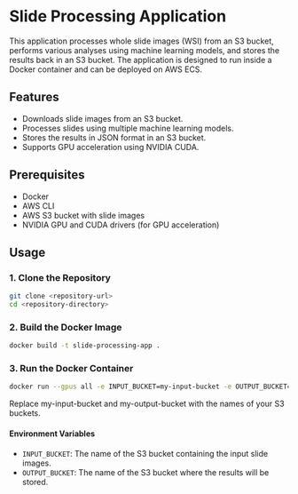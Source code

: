 # Slide Processing Application

This application processes whole slide images (WSI) from an S3 bucket, performs various analyses using machine learning models, and stores the results back in an S3 bucket. The application is designed to run inside a Docker container and can be deployed on AWS ECS.

## Features

- Downloads slide images from an S3 bucket.
- Processes slides using multiple machine learning models.
- Stores the results in JSON format in an S3 bucket.
- Supports GPU acceleration using NVIDIA CUDA.

## Prerequisites

- Docker
- AWS CLI
- AWS S3 bucket with slide images
- NVIDIA GPU and CUDA drivers (for GPU acceleration)


## Usage

### 1. Clone the Repository

```sh
git clone <repository-url>
cd <repository-directory>
```

### 2. Build the Docker Image
```sh
docker build -t slide-processing-app .
```

### 3. Run the Docker Container
```sh
docker run --gpus all -e INPUT_BUCKET=my-input-bucket -e OUTPUT_BUCKET=my-output-bucket -p 5000:5000 slide-processing-app
```

Replace my-input-bucket and my-output-bucket with the names of your S3 buckets.

#### Environment Variables
- `INPUT_BUCKET`: The name of the S3 bucket containing the input slide images.
- `OUTPUT_BUCKET`: The name of the S3 bucket where the results will be stored.